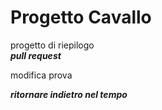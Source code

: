 # Progetto Cavallo 
progetto di riepilogo   
 ***pull request***
 
modifica prova

***ritornare indietro nel tempo***